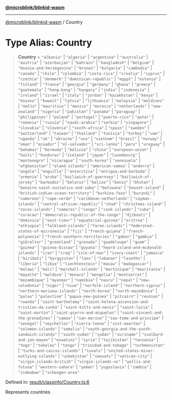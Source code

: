 [**@microblink/blinkid-wasm**](../README.md)

***

[@microblink/blinkid-wasm](../README.md) / Country

# Type Alias: Country

> **Country** = `"albania"` \| `"algeria"` \| `"argentina"` \| `"australia"` \| `"austria"` \| `"azerbaijan"` \| `"bahrain"` \| `"bangladesh"` \| `"belgium"` \| `"bosnia-and-herzegovina"` \| `"brunei"` \| `"bulgaria"` \| `"cambodia"` \| `"canada"` \| `"chile"` \| `"colombia"` \| `"costa-rica"` \| `"croatia"` \| `"cyprus"` \| `"czechia"` \| `"denmark"` \| `"dominican-republic"` \| `"egypt"` \| `"estonia"` \| `"finland"` \| `"france"` \| `"georgia"` \| `"germany"` \| `"ghana"` \| `"greece"` \| `"guatemala"` \| `"hong-kong"` \| `"hungary"` \| `"india"` \| `"indonesia"` \| `"ireland"` \| `"israel"` \| `"italy"` \| `"jordan"` \| `"kazakhstan"` \| `"kenya"` \| `"kosovo"` \| `"kuwait"` \| `"latvia"` \| `"lithuania"` \| `"malaysia"` \| `"maldives"` \| `"malta"` \| `"mauritius"` \| `"mexico"` \| `"morocco"` \| `"netherlands"` \| `"new-zealand"` \| `"nigeria"` \| `"pakistan"` \| `"panama"` \| `"paraguay"` \| `"philippines"` \| `"poland"` \| `"portugal"` \| `"puerto-rico"` \| `"qatar"` \| `"romania"` \| `"russia"` \| `"saudi-arabia"` \| `"serbia"` \| `"singapore"` \| `"slovakia"` \| `"slovenia"` \| `"south-africa"` \| `"spain"` \| `"sweden"` \| `"switzerland"` \| `"taiwan"` \| `"thailand"` \| `"tunisia"` \| `"turkey"` \| `"uae"` \| `"uganda"` \| `"uk"` \| `"ukraine"` \| `"usa"` \| `"vietnam"` \| `"brazil"` \| `"norway"` \| `"oman"` \| `"ecuador"` \| `"el-salvador"` \| `"sri-lanka"` \| `"peru"` \| `"uruguay"` \| `"bahamas"` \| `"bermuda"` \| `"bolivia"` \| `"china"` \| `"european-union"` \| `"haiti"` \| `"honduras"` \| `"iceland"` \| `"japan"` \| `"luxembourg"` \| `"montenegro"` \| `"nicaragua"` \| `"south-korea"` \| `"venezuela"` \| `"afghanistan"` \| `"aland-islands"` \| `"american-samoa"` \| `"andorra"` \| `"angola"` \| `"anguilla"` \| `"antarctica"` \| `"antigua-and-barbuda"` \| `"armenia"` \| `"aruba"` \| `"bailiwick-of-guernsey"` \| `"bailiwick-of-jersey"` \| `"barbados"` \| `"belarus"` \| `"belize"` \| `"benin"` \| `"bhutan"` \| `"bonaire-saint-eustatius-and-saba"` \| `"botswana"` \| `"bouvet-island"` \| `"british-indian-ocean-territory"` \| `"burkina-faso"` \| `"burundi"` \| `"cameroon"` \| `"cape-verde"` \| `"caribbean-netherlands"` \| `"cayman-islands"` \| `"central-african-republic"` \| `"chad"` \| `"christmas-island"` \| `"cocos-islands"` \| `"comoros"` \| `"congo"` \| `"cook-islands"` \| `"cuba"` \| `"curacao"` \| `"democratic-republic-of-the-congo"` \| `"djibouti"` \| `"dominica"` \| `"east-timor"` \| `"equatorial-guinea"` \| `"eritrea"` \| `"ethiopia"` \| `"falkland-islands"` \| `"faroe-islands"` \| `"federated-states-of-micronesia"` \| `"fiji"` \| `"french-guiana"` \| `"french-polynesia"` \| `"french-southern-territories"` \| `"gabon"` \| `"gambia"` \| `"gibraltar"` \| `"greenland"` \| `"grenada"` \| `"guadeloupe"` \| `"guam"` \| `"guinea"` \| `"guinea-bissau"` \| `"guyana"` \| `"heard-island-and-mcdonald-islands"` \| `"iran"` \| `"iraq"` \| `"isle-of-man"` \| `"ivory-coast"` \| `"jamaica"` \| `"kiribati"` \| `"kyrgyzstan"` \| `"laos"` \| `"lebanon"` \| `"lesotho"` \| `"liberia"` \| `"libya"` \| `"liechtenstein"` \| `"macau"` \| `"madagascar"` \| `"malawi"` \| `"mali"` \| `"marshall-islands"` \| `"martinique"` \| `"mauritania"` \| `"mayotte"` \| `"moldova"` \| `"monaco"` \| `"mongolia"` \| `"montserrat"` \| `"mozambique"` \| `"myanmar"` \| `"namibia"` \| `"nauru"` \| `"nepal"` \| `"new-caledonia"` \| `"niger"` \| `"niue"` \| `"norfolk-island"` \| `"northern-cyprus"` \| `"northern-mariana-islands"` \| `"north-korea"` \| `"north-macedonia"` \| `"palau"` \| `"palestine"` \| `"papua-new-guinea"` \| `"pitcairn"` \| `"reunion"` \| `"rwanda"` \| `"saint-barthelemy"` \| `"saint-helena-ascension-and-tristian-da-cunha"` \| `"saint-kitts-and-nevis"` \| `"saint-lucia"` \| `"saint-martin"` \| `"saint-pierre-and-miquelon"` \| `"saint-vincent-and-the-grenadines"` \| `"samoa"` \| `"san-marino"` \| `"sao-tome-and-principe"` \| `"senegal"` \| `"seychelles"` \| `"sierra-leone"` \| `"sint-maarten"` \| `"solomon-islands"` \| `"somalia"` \| `"south-georgia-and-the-south-sandwich-islands"` \| `"south-sudan"` \| `"sudan"` \| `"suriname"` \| `"svalbard-and-jan-mayen"` \| `"eswatini"` \| `"syria"` \| `"tajikistan"` \| `"tanzania"` \| `"togo"` \| `"tokelau"` \| `"tonga"` \| `"trinidad-and-tobago"` \| `"turkmenistan"` \| `"turks-and-caicos-islands"` \| `"tuvalu"` \| `"united-states-minor-outlying-islands"` \| `"uzbekistan"` \| `"vanuatu"` \| `"vatican-city"` \| `"virgin-islands-british"` \| `"virgin-islands-us"` \| `"wallis-and-futuna"` \| `"western-sahara"` \| `"yemen"` \| `"yugoslavia"` \| `"zambia"` \| `"zimbabwe"` \| `"schengen-area"`

Defined in: [result/classinfo/Country.ts:6](https://github.com/BlinkID/blinkid-web/blob/main/packages/blinkid-wasm/src/result/classinfo/Country.ts)

Represents countries
